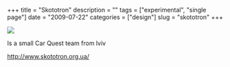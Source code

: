 +++
title = "Skototron"
description = ""
tags = ["experimental", "single page"]
date = "2009-07-22"
categories = ["design"]
slug = "skototron"
+++


 

  <div id="screens-thumbs" class="clearfix">
    <div class="txt-center" id="design-submission"><a href="http://www.skototron.org.ua/"><img id='bluga-thumbnail-1838' class='bluga-thumbnail large' src='//konigi.com/media/bluga/
wt4a67292f27153_0.jpg'/></a></div>  
  </div>   
<p>Is a small Car Quest team from lviv</p>
<p><a href="http://www.skototron.org.ua/">http://www.skototron.org.ua/</a></p>




